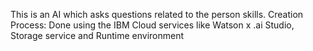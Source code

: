 This is an AI which asks questions related to the person skills.
Creation Process:
                  Done using the IBM Cloud services like Watson x .ai Studio, Storage service and Runtime environment 

